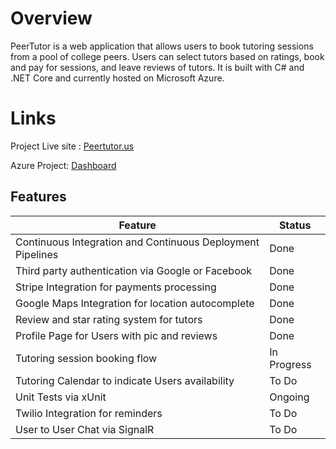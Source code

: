 # Overview

PeerTutor is a web application that allows users to book tutoring sessions from a pool of college peers. Users can select tutors based on ratings, book and pay for sessions, and leave reviews of tutors. It is built with C# and .NET Core and currently hosted on Microsoft Azure.
# Links

Project Live site : [Peertutor.us](https://peertutor.us)

Azure Project: [Dashboard](https://dev.azure.com/miisaac/PeerTutor.us/_dashboards/dashboard/4d6f5a71-3c89-418c-aef6-72da27746b0d)
## Features
|Feature  |Status  |
|--|--|
| Continuous Integration and Continuous Deployment Pipelines |Done  |
| Third party authentication via Google or Facebook |Done  |
|  Stripe Integration for payments processing| Done  |
|  Google Maps Integration for location autocomplete| Done  |
|  Review and star rating system for tutors| Done  |
|  Profile Page for Users with pic and reviews| Done  |
|  Tutoring session booking flow | In Progress  |
|  Tutoring Calendar to indicate Users availability| To Do  |
|  Unit Tests via xUnit| Ongoing  |
|  Twilio Integration for reminders| To Do  |
|  User to User Chat via SignalR| To Do  |


